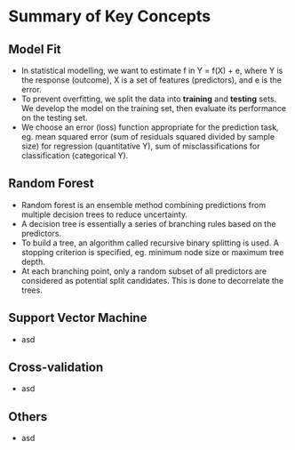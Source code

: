 # Summary of Key Concepts

## Model Fit
- In statistical modelling, we want to estimate f in Y = f(X) + e, where Y is the response (outcome), X is a set of features (predictors), and e is the error.
- To prevent overfitting, we split the data into **training** and **testing** sets. We develop the model on the training set, then evaluate its performance on the testing set.
- We choose an error (loss) function appropriate for the prediction task, eg. mean squared error (sum of residuals squared divided by sample size) for regression (quantitative Y), sum of misclassifications for classification (categorical Y).

## Random Forest
- Random forest is an ensemble method combining predictions from multiple decision trees to reduce uncertainty.
- A decision tree is essentially a series of branching rules based on the predictors.
- To build a tree, an algorithm called recursive binary splitting is used. A stopping criterion is specified, eg. minimum node size or maximum tree depth.
- At each branching point, only a random subset of all predictors are considered as potential split candidates. This is done to decorrelate the trees.

## Support Vector Machine
- asd

## Cross-validation
- asd

## Others
- asd
